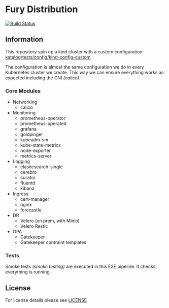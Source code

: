 # Fury Distribution

[![Build Status](http://ci.sighup.io/api/badges/sighupio/fury-distribution/status.svg?ref=refs/tags/v1.3.0)](http://ci.sighup.io/sighupio/fury-distribution)

## Information

This repository spin up a kind cluster with a custom configuration:
[katalog/tests/config/kind-config-custom](katalog/tests/config/kind-config-custom)

The configuration is almost the same configuration we do in every Kubernetes cluster we create.
This way we can ensure everything works as expected including the CNI *(calico)*.

### Core Modules

- Networking
  - calico
- Monitoring
  - prometheus-operator
  - prometheus-operated
  - grafana
  - goldpinger
  - kubeadm-sm
  - kube-state-metrics
  - node-exporter
  - metrics-server
- Logging
  - elasticsearch-single
  - cerebro
  - curator
  - fluentd
  - kibana
- Ingress
  - cert-manager
  - nginx
  - forecastle
- DR
  - Velero (on prem, with Minio)
  - Velero Restic
- OPA
  - Gatekeeper
  - Gatekeeper contraint templates

### Tests

Smoke tests *(smoke testing)* are executed in this E2E pipeline. It checks everything is running.

## License

For license details please see [LICENSE](LICENSE)
